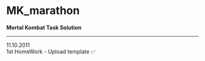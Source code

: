 # MK_marathon

**Mortal Kombat Task Solution**
______

11.10.2011<br>
1st HomeWork - Upload template :white_check_mark:
